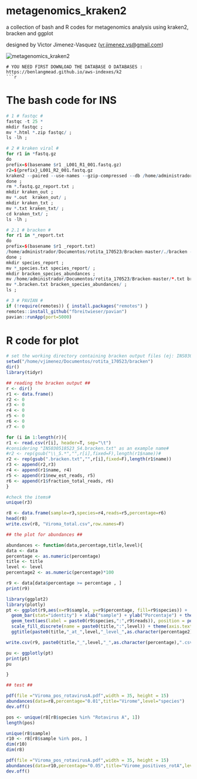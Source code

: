 # metagenomics_kraken2
a collection of bash and R codes for metagenomics analysis using kraken2, bracken and ggplot

designed by Victor Jimenez-Vasquez (vr.jimenez.vs@gmail.com)

![metagenomics_kraken2](https://github.com/Vjimenez-vasquez/metagenomics_kraken2/assets/89874227/3cfc3e29-98cd-40ca-8124-b51606ba3c2e)

```
# YOU NEED FIRST DOWNLOAD THE DATABASE O DATABASES : https://benlangmead.github.io/aws-indexes/k2
```r

```

# The bash code for INS
```r
# 1 # fastqc #
fastqc -t 25 *
mkdir fastqc ; 
mv *.html *.zip fastqc/ ; 
ls -lh ; 

# 2 # kraken viral #
for r1 in *fastq.gz
do
prefix=$(basename $r1 _L001_R1_001.fastq.gz)
r2=${prefix}_L001_R2_001.fastq.gz
kraken2 --paired --use-names --gzip-compressed --db /home/administrador/Documentos/KRAKENVIRDB/ --threads 28 $r1 $r2 --report ${prefix}_report.txt --output ${prefix}_kraken2.out ;
done ;
rm *.fastq.gz_report.txt ; 
mkdir kraken_out ;
mv *.out  kraken_out/ ;
mkdir kraken_txt ; 
mv *.txt kraken_txt/ ;  
cd kraken_txt/ ; 
ls -lh ; 

# 2.1 # bracken #
for r1 in *_report.txt
do
prefix=$(basename $r1 _report.txt)
/home/administrador/Documentos/rotita_170523/Bracken-master/./bracken -d /home/administrador/Documentos/KRAKENVIRDB/ -i $r1 -o ${prefix}.bracken.txt -l S ; 
done ; 
mkdir species_report ; 
mv *_species.txt species_report/ ;
mkdir bracken_species_abundances ;  
mv /home/administrador/Documentos/rotita_170523/Bracken-master/*.txt bracken_species_abundances/ ; 
mv *.bracken.txt bracken_species_abundances/ ;
ls ; 

# 3 # PAVIAN #
if (!require(remotes)) { install.packages("remotes") }
remotes::install_github("fbreitwieser/pavian")
pavian::runApp(port=5000)
```

# R code for plot
```r
# set the working directory containing bracken output files (ej: INS030518523_S4.bracken.txt) # 
setwd("/home/vjimenez/Documentos/rotita_170523/bracken")
dir()
library(tidyr)

## reading the bracken output ## 
r <- dir()
r1 <- data.frame()
r2 <- 0
r3 <- 0 
r4 <- 0 
r5 <- 0 
r6 <- 0 
r7 <- 0 

for (i in 1:length(r)){
r1 <- read.csv(r[i], header=T, sep="\t")
#considering "INS030518523_S4.bracken.txt" as an example name#
#r2 <- rep(gsub("\\_S.*","",r[i],fixed=F),length(r1$name))#
r2 <- rep(gsub(".bracken.txt","",r[i],fixed=F),length(r1$name))
r3 <- append(r2,r3)
r4 <- append(r1$name, r4)
r5 <- append(r1$new_est_reads, r5)
r6 <- append(r1$fraction_total_reads, r6)
}

#check the items# 
unique(r3)

r8 <- data.frame(sample=r3,species=r4,reads=r5,percentage=r6)
head(r8)
write.csv(r8, "Viroma_total.csv",row.names=F)

## the plot for abundances ##

abundances <- function(data,percentage,title,level){
data <- data
percentage <- as.numeric(percentage)
title <- title
level <- level
percentage2 <- as.numeric(percentage)*100

r9 <- data[data$percentage >= percentage , ]
print(r9)

library(ggplot2)
library(plotly)
pt <- ggplot(r9,aes(x=r9$sample, y=r9$percentage, fill=r9$species)) + 
  geom_bar(stat="identity") + xlab("sample") + ylab("Porcentaje") + theme_minimal() + theme(legend.position = 'bottom') + 
  geom_text(aes(label = paste0(r9$species,":",r9$reads)), position = position_stack(vjust = 0.5), colour = "black", size = 2) + 
  scale_fill_discrete(name = paste0(title,":",level)) + theme(axis.text.x = element_text(angle = 45)) + 
  ggtitle(paste0(title,"_at_",level,"_level_",as.character(percentage2),"%_abundance"))

write.csv(r9, paste0(title,"_",level,"_",as.character(percentage),".csv"),row.names=F)

pu <- ggplotly(pt)
print(pt)
pu

}

## test ## 

pdf(file ="Viroma_pos_rotavirusA.pdf",width = 35, height = 15)
abundances(data=r8,percentage="0.01",title="Virome",level="species")
dev.off()

pos <- unique(r8[r8$species %in% "Rotavirus A", 1])
length(pos)

unique(r8$sample)
r10 <- r8[r8$sample %in% pos, ]
dim(r10)
dim(r8)

pdf(file ="Viroma_pos_rotavirusA.pdf",width = 35, height = 15)
abundances(data=r10,percentage="0.05",title="Virome_positives_rotA",level="species")
dev.off()

